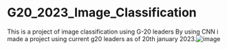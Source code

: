 # G20_2023_Image_Classification
This is a project of image classification using G-20 leaders 
By using CNN i made a project using current g20 leaders as of 20th january 2023.![image](https://user-images.githubusercontent.com/110095400/211980132-9fcb1857-2c1d-4ebc-b207-017539b4c387.png)
